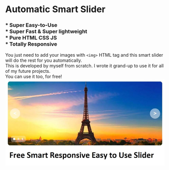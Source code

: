 # Automatic Smart Slider
###  * Super Easy-to-Use <br> * Super Fast & Super lightweight <br>  * Pure HTML CSS JS <br> * Totally Responsive
You just need to add your images with ``` <img> ``` HTML tag and this smart slider will do the rest for you automatically. <br>
This is developed by myself from scratch. I wrote it grand-up to use it for all of my future projects.  <br>
You can use it too, for free! <br>
![Slider's preview](thumb.jpg)

